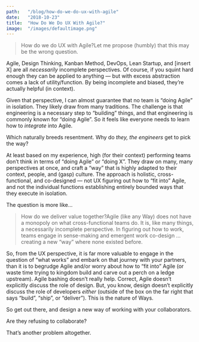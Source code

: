 ```yaml
---
path:	"/blog/how-do-we-do-ux-with-agile"
date:	"2018-10-23"
title:	"How Do We Do UX With Agile?"
image:	"/images/defaultimage.png"
---
```



> How do we do UX with Agile?Let me propose (humbly) that this may be the wrong question.

Agile, Design Thinking, Kanban Method, DevOps, Lean Startup, and [insert X] are all *necessarily* incomplete perspectives. Of course, if you squint hard enough they can be applied to anything — but with excess abstraction comes a lack of utility/function. By being incomplete and biased, they’re actually helpful (in context).

Given that perspective, I can almost guarantee that no team is “doing Agile” in isolation. They likely draw from many traditions. The challenge is that engineering is a necessary step to “building” things, and that engineering is commonly known for “doing Agile”. So it feels like everyone needs to learn how to *integrate* into Agile.

Which naturally breeds resentment. Why do *they, the engineers* get to pick the way?

At least based on my experience, high (for their context) performing teams don’t think in terms of “doing Agile” or “doing X”. They draw on many, many perspectives at once, and craft a “way” that is highly adapted to their context, people, and (gasp) culture. The approach is holistic, cross-functional, and co-designed — not UX figuring out how to “fit into” Agile, and not the individual functions establishing entirely bounded ways that they execute in isolation.

The question is more like…


> How do we deliver value together?Agile (like any Way) does not have a monopoly on what cross-functional teams do. It is, like many things, a necessarily incomplete perspective. In figuring out how to work, teams engage in sense-making and emergent work co-design … creating a new “way” where none existed before.

So, from the UX perspective, it is far more valuable to engage in the question of “what works” and embark on that journey with your partners, than it is to begrudge Agile and/or worry about how to “fit into” Agile (or waste time trying to kingdom build and carve out a perch on a ledge upstream). Agile bashing doesn’t really help. Correct, Agile doesn’t explicitly discuss the role of design. But, you know, design doesn’t explicitly discuss the role of developers *either* (outside of the box on the far right that says “build”, “ship”, or “deliver”). This is the nature of Ways.

So get out there, and design a new way of working with your collaborators.

Are they refusing to collaborate?

That’s another problem altogether.

